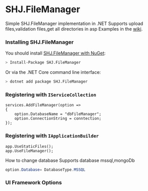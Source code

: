 SHJ.FileManager
=======

Simple SHJ.FileManager implementation in .NET
Supports upload files,validation files,get all directories in asp 
Examples in the [wiki](https://github.com/jabbekhaneh/SHJ.FileManager).

<!-- ### How do I get started? -->

### Installing SHJ.FileManager
You should install [SHJ.FileManager with NuGet](https://www.nuget.org/packages/SHJ.FileManager):

```bash
> Install-Package SHJ.FileManager
```

Or via the .NET Core command line interface:
   
```bash
> dotnet add package SHJ.FileManager
```

### Registering with `IServiceCollection`

```
services.AddFileManager(option =>
{
    option.DatabaseName = "dbFileManager";
    option.ConnectionString = conntection;
});
```

### Registering with `IApplicationBuilder`

```
app.UseStaticFiles();
app.UseFileManager();
```

How to change database Supports database mssql,mongoDb
```csharp
option.Database= DatabaseType.MSSQL
```

### UI Framework Options

